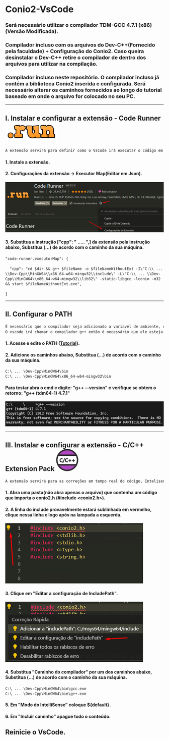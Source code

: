 # Conio2-VsCode
### Será necessário utilizar o compilador TDM-GCC 4.7.1 (x86) (Versão Modificada).
### Compilador incluso com os arquivos do Dev-C++(Fornecido pela faculdade) + Configuração do Conio2. Caso queira desinstalar o Dev-C++ retire o compilador de dentro dos arquivos para utilizar na compilação.
### Compilador incluso neste repositório. O compilador incluso já contém a biblioteca Conio2 inserida e configurada. Será necessário alterar os caminhos fornecidos ao longo do tutorial baseado em onde o arquivo for colocado no seu PC.

*** 

## I. Instalar e configurar a extensão - Code Runner <a href="https://marketplace.visualstudio.com/items?itemName=formulahendry.code-runner"><img src = "https://github.com/mateus-sm/Images/blob/main/CodeRunner.png"></a>
```bash
A extensão servirá para definir como o VsCode irá executar o código em questão, nesse caso será configurado para arquivos .cpp
```
#### 1. Instale a extensão.
#### 2. Configurações da extensão -> Executor Map(Editar em Json).
![Config](https://github.com/mateus-sm/Images/blob/main/Config.png)
#### 3. Substitua a instrução ["cpp": " ..... ",] da extensão pela instrução abaixo, Substitua (...) de acordo com o caminho da sua máquina.

    "code-runner.executorMap": {  

      "cpp": "cd $dir && g++ $fileName -o $fileNameWithoutExt -I\"C:\\ ... \\Dev-Cpp\\MinGW64\\x86_64-w64-mingw32\\include\" -L\"C:\\ ... \\Dev-Cpp\\MinGW64\\x86_64-w64-mingw32\\lib32\" -static-libgcc -lconio -m32 && start $fileNameWithoutExt.exe",  

    }

***
 
## II. Configurar o PATH
```bash
É necessário que o compilador seja adicionado a variavel de ambiente, caso já exista outro é necessária remoção.
O vscode irá chamar o compilador g++ então é necessário que ele esteja no PATH.
```
#### 1. Acesse e edite o PATH ([Tutorial](https://www.youtube.com/watch?v=ing2pLCrvxo)).
#### 2. Adicione os caminhos abaixo, Substitua (...) de acordo com o caminho da sua máquina.

    C:\ ... \Dev-Cpp\MinGW64\bin
    C:\ ... \Dev-Cpp\MinGW64\x86_64-w64-mingw32\bin

#### Para testar abra o cmd e digite: "g++ --version" e verifique se obtem o retorno: "g++ (tdm64-1) 4.7.1"
![CMD](https://github.com/mateus-sm/Images/blob/main/cmd.png)

***

## III. Instalar e configurar a extensão - C/C++ Extension Pack <a href="https://marketplace.visualstudio.com/items?itemName=ms-vscode.cpptools-extension-pack"><img src = "https://github.com/mateus-sm/Images/blob/main/C-C%2B%2B.png" width = "70"></a>
```bash
A extensão servirá para as correções em tempo real do código, Intelisense.
```  
#### 1. Abra uma pasta(não abra apenas o arquivo) que contenha um código que importa o conio2.h (#include <conio2.h>).
#### 2. A linha do include provavelmente estará sublinhada em vermelho, clique nessa linha e logo após na lampada a esquerda.
![Imagem Demonstração](https://github.com/mateus-sm/Images/blob/main/IncludePath.png) 
#### 3. Clique em "Editar a configuração de IncludePath".
![Imagem Demonstração](https://github.com/mateus-sm/Images/blob/main/IncludePath2.png)
#### 4. Substitua "Caminho do compilador" por um dos caminhos abaixo, Substitua (...) de acordo com o caminho da sua máquina.

    C:\ ... \Dev-Cpp\MinGW64\bin\gcc.exe 
    C:\ ... \Dev-Cpp\MinGW64\bin\g++.exe 
    
 #### 5. Em "Modo do IntelliSense" coloque ${default}.
 #### 6. Em "Incluir caminho" apague todo o conteúdo.
 
 ## Reinicie o VsCode.
 
